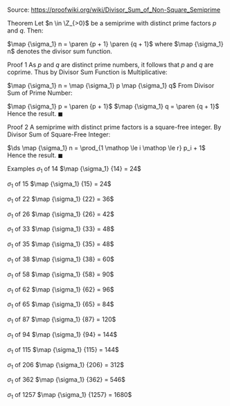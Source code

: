 # 

Source: https://proofwiki.org/wiki/Divisor_Sum_of_Non-Square_Semiprime



Theorem
Let $n \in \Z_{>0}$ be a semiprime with distinct prime factors $p$ and $q$.
Then:

$\map {\sigma_1} n = \paren {p + 1} \paren {q + 1}$
where $\map {\sigma_1} n$ denotes the divisor sum function.


Proof 1
As $p$ and $q$ are distinct prime numbers, it follows that $p$ and $q$ are coprime.
Thus by Divisor Sum Function is Multiplicative:

$\map {\sigma_1} n = \map {\sigma_1} p \map {\sigma_1} q$
From Divisor Sum of Prime Number:

$\map {\sigma_1} p = \paren {p + 1}$
$\map {\sigma_1} q = \paren {q + 1}$
Hence the result.
$\blacksquare$


Proof 2
A semiprime with distinct prime factors is a square-free integer.
By Divisor Sum of Square-Free Integer:

$\ds \map {\sigma_1} n = \prod_{1 \mathop \le i \mathop \le r} p_i + 1$
Hence the result.
$\blacksquare$


Examples
$\sigma_1$ of $14$
$\map {\sigma_1} {14} = 24$


$\sigma_1$ of $15$
$\map {\sigma_1} {15} = 24$


$\sigma_1$ of $22$
$\map {\sigma_1} {22} = 36$


$\sigma_1$ of $26$
$\map {\sigma_1} {26} = 42$


$\sigma_1$ of $33$
$\map {\sigma_1} {33} = 48$


$\sigma_1$ of $35$
$\map {\sigma_1} {35} = 48$


$\sigma_1$ of $38$
$\map {\sigma_1} {38} = 60$


$\sigma_1$ of $58$
$\map {\sigma_1} {58} = 90$


$\sigma_1$ of $62$
$\map {\sigma_1} {62} = 96$


$\sigma_1$ of $65$
$\map {\sigma_1} {65} = 84$


$\sigma_1$ of $87$
$\map {\sigma_1} {87} = 120$


$\sigma_1$ of $94$
$\map {\sigma_1} {94} = 144$


$\sigma_1$ of $115$
$\map {\sigma_1} {115} = 144$


$\sigma_1$ of $206$
$\map {\sigma_1} {206} = 312$


$\sigma_1$ of $362$
$\map {\sigma_1} {362} = 546$


$\sigma_1$ of $1257$
$\map {\sigma_1} {1257} = 1680$




